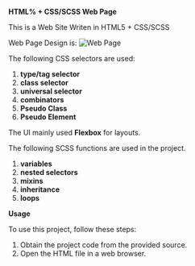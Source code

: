 **HTML% + CSS/SCSS Web Page**

This is a Web Site Writen in HTML5 + CSS/SCSS 

Web Page Design is:
![Web Page](images/Web%201280%20–%201.png)

The following CSS selectors are used:

1. **type/tag selector**
2. **class selector**  
3. **universal selector**  
4. **combinators**  
5. **Pseudo Class**  
6. **Pseudo Element**

The UI mainly used **Flexbox** for layouts.

The following SCSS functions are used in the project.

1. **variables**
2. **nested selectors**
3. **mixins**
4. **inheritance**
5. **loops**


**Usage**

To use this project, follow these steps:

1. Obtain the project code from the provided source.
2. Open the HTML file in a web browser.
